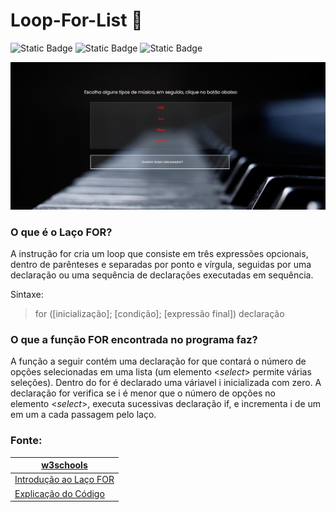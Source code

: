 # Loop-For-List 🎵
<p><img alt="Static Badge" src="https://img.shields.io/badge/version-%20v%200.0.1-black"> <img alt="Static Badge" src="https://img.shields.io/badge/release%20date-%20april%20-%20black"> <img alt="Static Badge" src="https://img.shields.io/badge/lisence-%20Marista%20Irm%C3%A3o%20Ac%C3%A1cio%20-%20black">
</p>
<p align=center>
<img src="img/Captura de tela 2024-05-15 142511.png" width=700px >
</p>

### O que é o Laço FOR?

A instrução for cria um loop que consiste em três expressões opcionais, dentro de parênteses e separadas por ponto e vírgula, seguidas por uma declaração ou uma sequência de declarações executadas em sequência.

Sintaxe:
> for ([inicialização]; [condição]; [expressão final]) declaração



### O que a função FOR encontrada no programa faz?

A função a seguir contém uma declaração for que contará o número de opções selecionadas em uma lista (um elemento <*select*> permite várias seleções). Dentro do for é declarado uma váriavel i inicializada com zero. A declaração for verifica se i é menor que o número de opções no elemento <*select*>, executa sucessivas declaração if, e incrementa i de um em um a cada passagem pelo laço.

### Fonte:

| [w3schools](https://www.w3schools.com/) |
| ------------- |
| [Introdução ao Laço FOR](https://developer.mozilla.org/pt-BR/docs/Web/JavaScript/Reference/Statements/for) |
| [Explicação do Código](https://developer.mozilla.org/pt-BR/docs/Web/JavaScript/Guide/Loops_and_iteration) |
    
